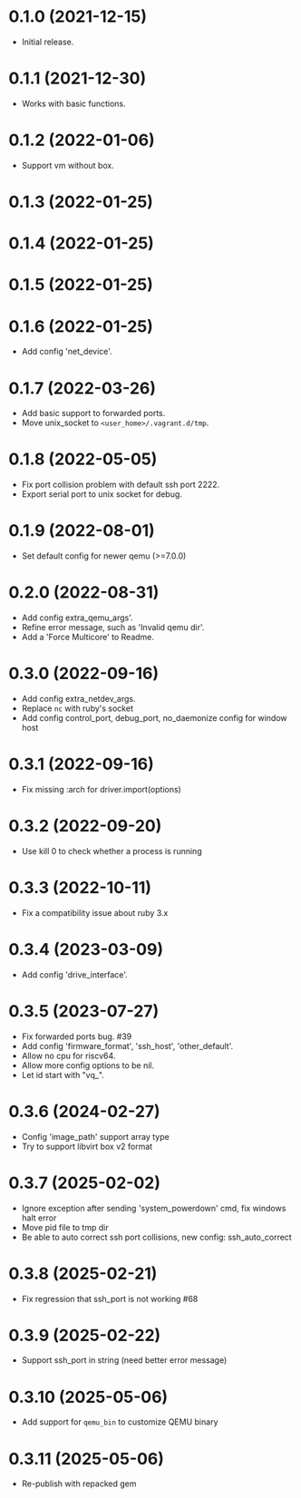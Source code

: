 # 0.1.0 (2021-12-15)

* Initial release.

# 0.1.1 (2021-12-30)

* Works with basic functions.

# 0.1.2 (2022-01-06)

* Support vm without box.

# 0.1.3 (2022-01-25)
# 0.1.4 (2022-01-25)
# 0.1.5 (2022-01-25)
# 0.1.6 (2022-01-25)

* Add config 'net_device'.

# 0.1.7 (2022-03-26)

* Add basic support to forwarded ports.
* Move unix_socket to `<user_home>/.vagrant.d/tmp`.

# 0.1.8 (2022-05-05)

* Fix port collision problem with default ssh port 2222.
* Export serial port to unix socket for debug.

# 0.1.9 (2022-08-01)

* Set default config for newer qemu (>=7.0.0)

# 0.2.0 (2022-08-31)

* Add config extra_qemu_args'.
* Refine error message, such as 'Invalid qemu dir'.
* Add a 'Force Multicore' to Readme.

# 0.3.0 (2022-09-16)

* Add config extra_netdev_args.
* Replace `nc` with ruby's socket
* Add config control_port, debug_port, no_daemonize config for window host

# 0.3.1 (2022-09-16)

* Fix missing :arch for driver.import(options)

# 0.3.2 (2022-09-20)

* Use kill 0 to check whether a process is running

# 0.3.3 (2022-10-11)

* Fix a compatibility issue about ruby 3.x

# 0.3.4 (2023-03-09)

* Add config 'drive_interface'.

# 0.3.5 (2023-07-27)

* Fix forwarded ports bug. #39
* Add config 'firmware_format', 'ssh_host', 'other_default'.
* Allow no cpu for riscv64.
* Allow more config options to be nil.
* Let id start with "vq_".

# 0.3.6 (2024-02-27)

* Config 'image_path' support array type
* Try to support libvirt box v2 format

# 0.3.7 (2025-02-02)

* Ignore exception after sending 'system_powerdown' cmd, fix windows halt error
* Move pid file to tmp dir
* Be able to auto correct ssh port collisions, new config: ssh_auto_correct

# 0.3.8 (2025-02-21)

* Fix regression that ssh_port is not working #68

# 0.3.9 (2025-02-22)

* Support ssh_port in string (need better error message)

# 0.3.10 (2025-05-06)

* Add support for `qemu_bin` to customize QEMU binary

# 0.3.11 (2025-05-06)

* Re-publish with repacked gem
